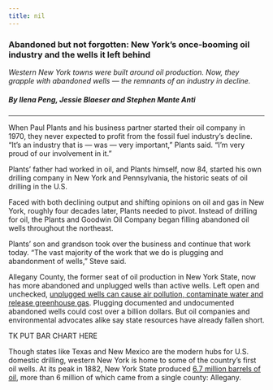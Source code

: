```yaml
---
title: nil
---
```


### Abandoned but not forgotten: New York’s once-booming oil industry and the wells it left behind

*Western New York towns were built around oil production. Now, they grapple with abandoned wells — the remnants of an industry in decline.*

##### By Ilena Peng, Jessie Blaeser and Stephen Mante Anti

<hr>

When Paul Plants and his business partner started their oil company in 1970, they never expected to profit from the fossil fuel industry’s decline. “It’s an industry that is — was — very important,” Plants said. “I’m very proud of our involvement in it.” 

Plants’ father had worked in oil, and Plants himself, now 84, started his own drilling company in New York and Pennsylvania, the historic seats of oil drilling in the U.S.

Faced with both declining output and shifting opinions on oil and gas in New York, roughly four decades later, Plants needed to pivot. Instead of drilling for oil, the Plants and Goodwin Oil Company began filling abandoned oil wells throughout the northeast. 

Plants’ son and grandson took over the business and continue that work today. “The vast majority of the work that we do is plugging and abandonment of wells,” Steve said. 

Allegany County, the former seat of oil production in New York State, now has more abandoned and unplugged wells than active wells. Left open and unchecked, [unplugged wells can cause air pollution, contaminate water and release greenhouse gas](https://www.edf.org/orphanwellmap). Plugging documented and undocumented abandoned wells could cost over a billion dollars. But oil companies and environmental advocates alike say state resources have already fallen short. 

TK PUT BAR CHART HERE

Though states like Texas and New Mexico are the modern hubs for U.S. domestic drilling,  western New York is home to some of the country’s first oil wells. At its peak in 1882, New York State produced [6.7 million barrels of oil](https://www.dec.ny.gov/docs/materials_minerals_pdf/dgeisv1ch4.pdf), more than 6 million of which came from a single county: Allegany.
